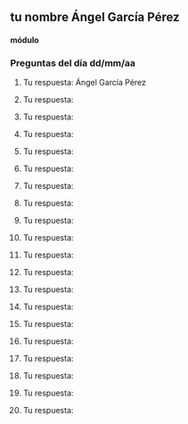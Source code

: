 ## tu nombre Ángel García Pérez

#### módulo

### Preguntas del día dd/mm/aa

1. Tu respuesta: Ángel García Pérez

2. Tu respuesta:

3. Tu respuesta:

4. Tu respuesta:

5. Tu respuesta:

6. Tu respuesta:

7. Tu respuesta:

8. Tu respuesta:

9. Tu respuesta:

10. Tu respuesta:

11. Tu respuesta:

12. Tu respuesta:

13. Tu respuesta:

14. Tu respuesta:

15. Tu respuesta:

16. Tu respuesta:

17. Tu respuesta:

18. Tu respuesta:

19. Tu respuesta:

20. Tu respuesta:

